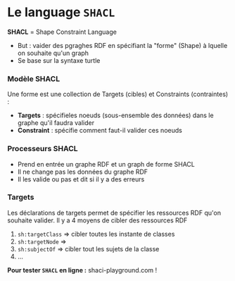 
# Le language `SHACL`


**SHACL** = Shape Constraint Language
- But : vaider des pgraghes RDF en spécifiant la "forme" (Shape) à lquelle on souhaite qu'un graph
- Se base sur la syntaxe turtle

### Modèle SHACL

Une forme est une collection de Targets (cibles) et Constraints (contraintes) :
- **Targets** : spécifieles noeuds (sous-ensemble des données) dans le graphe qu'il faudra valider
- **Constraint** : spécifie comment faut-il valider ces noeuds

### Processeurs SHACL

- Prend en entrée un graphe RDF et un graph de forme SHACL
- Il ne change pas les données du graphe RDF
- Il les valide ou pas et dit si il y a des erreurs

### Targets

Les déclarations de targets permet de spécifier les ressources RDF qu'on souhaite valider. Il y a 4 moyens de cibler des ressources RDF

1) `sh:targetClass` => cibler toutes les instante de classes
2) `sh:targetNode` => 
3) `sh:subjectOf` => cibler tout les sujets de la classe 
4) ...



**Pour tester `SHACL` en ligne :**
shaci-playground.com !








